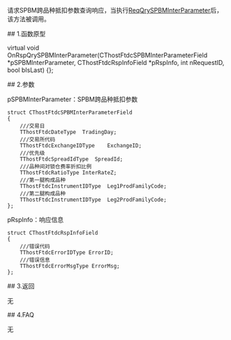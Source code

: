 <p>请求SPBM跨品种抵扣参数查询响应，当执行<a href="../../CTHOSTFTDCTRADERSPI/REQQRYSPBMINTERPARAMETER/">ReqQrySPBMInterParameter</a>后，该方法被调用。</p>
<span class="anchor" id="32a083b1-aede-45d3-b3c1-b29866ae5406"></span>
## 1.函数原型
<p>virtual void OnRspQrySPBMInterParameter(CThostFtdcSPBMInterParameterField *pSPBMInterParameter, CThostFtdcRspInfoField *pRspInfo, int nRequestID, bool bIsLast) {};</p>
<span class="anchor" id="b6f0ba80-81e5-43a5-9cdf-d4a6c7116db9"></span>
## 2.参数
<p>pSPBMInterParameter：SPBM跨品种抵扣参数</p>
<pre><code>struct CThostFtdcSPBMInterParameterField
{
    ///交易日
    TThostFtdcDateType  TradingDay;
    ///交易所代码
    TThostFtdcExchangeIDType    ExchangeID;
    ///优先级
    TThostFtdcSpreadIdType  SpreadId;
    ///品种间对锁仓费率折扣比例
    TThostFtdcRatioType InterRateZ;
    ///第一腿构成品种
    TThostFtdcInstrumentIDType  Leg1ProdFamilyCode;
    ///第二腿构成品种
    TThostFtdcInstrumentIDType  Leg2ProdFamilyCode;
};
</code></pre>
<p>pRspInfo：响应信息</p>
<pre><code>struct CThostFtdcRspInfoField
{
    ///错误代码
    TThostFtdcErrorIDType ErrorID;
    ///错误信息
    TThostFtdcErrorMsgType ErrorMsg;
};
</code></pre>
<span class="anchor" id="1ede03a0-b0b4-4306-a4ac-8c5e03bc624b"></span>
## 3.返回
<p>无</p>
<span class="anchor" id="7b090832-76ba-4442-8175-c1caac55e024"></span>
## 4.FAQ
<p>无</p>
